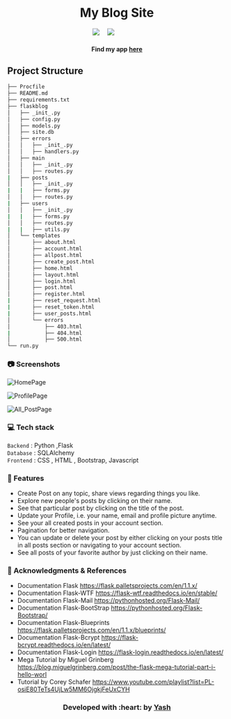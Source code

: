 <h1 align = 'center'> My Blog Site</h1>

&emsp;&emsp;&emsp;&emsp;&emsp;&emsp;&emsp;&emsp;&emsp;&emsp;&emsp;&emsp;&emsp;&emsp;[![](https://img.shields.io/badge/Made_with-Flask-blue?style=for-the-badge&logo=Flask)](https://flask.palletsprojects.com/en/1.1.x/)
&emsp;[![](https://img.shields.io/badge/IDE-Visual_Studio_Code-red?style=for-the-badge&logo=visual-studio-code)](https://code.visualstudio.com/ "Visual Studio Code")


<h4 align = 'center'> Find my app <a href='https://flask-my-blog-site.herokuapp.com/'> here </a> </h4>

Project Structure
--------

  ```sh
  ├── Procfile   
  ├── README.md
  ├── requirements.txt
  ├── flaskblog
  │   ├── _init_.py
  │   ├── config.py
  │   ├── models.py
  │   ├── site.db
  │   ├── errors
  │   │   ├── _init_.py
  │   │   ├── handlers.py
  │   ├── main
  │   │   ├── _init_.py
  │   │   ├── routes.py
  |   ├── posts
  │   │   ├── _init_.py
  |   |   ├── forms.py
  │   │   ├── routes.py
  |   ├── users
  │   │   ├── _init_.py
  |   |   ├── forms.py
  │   │   ├── routes.py
  |   |   ├── utils.py
  │   └── templates
  │       ├── about.html
  │       ├── account.html
  │       ├── allpost.html
  │       ├── create_post.html
  │       ├── home.html
  │       ├── layout.html
  │       ├── login.html
  │       ├── post.html
  │       ├── register.html
  |       ├── reset_request.html
  |       ├── reset_token.html
  |       ├── user_posts.html
  │       └── errors
  │           ├── 403.html
  |           ├── 404.html
  │           ├── 500.html
  └── run.py
  ```

### 📷 Screenshots

![HomePage](https://github.com/Yola21/My-Blog-Site/blob/main/Screenshots/Screenshot%20(211).png)

![ProfilePage](https://github.com/Yola21/My-Blog-Site/blob/main/Screenshots/Screenshot%20(218).png)

![All_PostPage](https://github.com/Yola21/My-Blog-Site/blob/main/Screenshots/Screenshot%20(212).png)



### 💻 Tech stack
`Backend` : Python ,Flask <br>
`Database` : SQLAlchemy <br>
`Frontend` : CSS , HTML , Bootstrap, Javascript <br>


### 🚀 Features
- Create Post on any topic, share views regarding things you like.
- Explore new people's posts by clicking on their name.
- See that particular post by clicking on the title of the post.
- Update your Profile, i.e. your name, email and profile picture anytime.
- See your all created posts in your account section.
- Pagination for better navigation.
- You can update or delete your post by either clicking on your posts title in all posts section or     navigating to your account section.
- See all posts of your favorite author by just clicking on their name.


### :page_with_curl: Acknowledgments & References

* Documentation Flask https://flask.palletsprojects.com/en/1.1.x/
* Documentation Flask-WTF https://flask-wtf.readthedocs.io/en/stable/
* Documentation Flask-Mail https://pythonhosted.org/Flask-Mail/
* Documentation Flask-BootStrap https://pythonhosted.org/Flask-Bootstrap/
* Documentation Flask-Blueprints https://flask.palletsprojects.com/en/1.1.x/blueprints/
* Documentation Flask-Bcrypt https://flask-bcrypt.readthedocs.io/en/latest/
* Documentation Flask-Login https://flask-login.readthedocs.io/en/latest/
* Mega Tutorial by Miguel Grinberg https://blog.miguelgrinberg.com/post/the-flask-mega-tutorial-part-i-hello-worl
* Tutorial by Corey Schafer https://www.youtube.com/playlist?list=PL-osiE80TeTs4UjLw5MM6OjgkjFeUxCYH
<h3 align="center"><b>Developed with :heart: by <a href="https://github.com/Yola21">Yash</a></b></h1>

